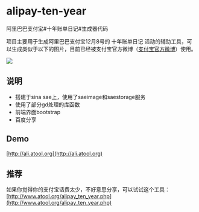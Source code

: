 alipay-ten-year
===============

阿里巴巴支付宝#十年账单日记#生成器代码

项目主要用于生成阿里巴巴支付宝12月8号的 十年账单日记 活动的辅助工具，可以生成类似于以下的图片，目前已经被支付宝官方微博（[支付宝官方微博](http://weibo.com/1627897870/BzSkvavUv?type=comment)）使用。

![](http://ali.atool.org/res/images/templete600.jpg)


## 说明 ##
- 搭建于sina sae上，使用了saeimage和saestorage服务 
- 使用了部分gd处理的库函数
- 前端界面bootstrap
- 百度分享

## Demo ##

[http://ali.atool.org](http://ali.atool.org)


## 推荐 ##

如果你觉得你的支付宝话费太少，不好意思分享，可以试试这个工具：
[http://www.atool.org/alipay_ten_year.php](http://www.atool.org/alipay_ten_year.php)


